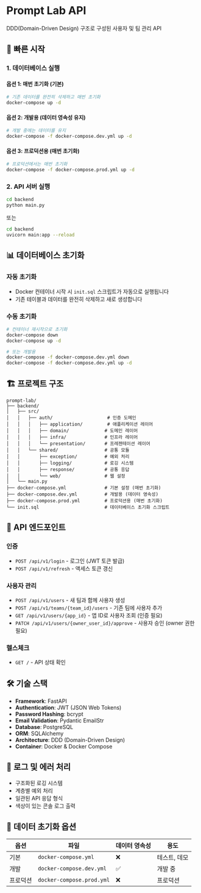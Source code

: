 # Prompt Lab API

DDD(Domain-Driven Design) 구조로 구성된 사용자 및 팀 관리 API

## 🚀 빠른 시작

### 1. 데이터베이스 실행

#### 옵션 1: 매번 초기화 (기본)

```bash
# 기존 데이터를 완전히 삭제하고 매번 초기화
docker-compose up -d
```

#### 옵션 2: 개발용 (데이터 영속성 유지)

```bash
# 개발 중에는 데이터를 유지
docker-compose -f docker-compose.dev.yml up -d
```

#### 옵션 3: 프로덕션용 (매번 초기화)

```bash
# 프로덕션에서는 매번 초기화
docker-compose -f docker-compose.prod.yml up -d
```

### 2. API 서버 실행

```bash
cd backend
python main.py
```

또는

```bash
cd backend
uvicorn main:app --reload
```

## 📊 데이터베이스 초기화

### 자동 초기화

- Docker 컨테이너 시작 시 `init.sql` 스크립트가 자동으로 실행됩니다
- 기존 테이블과 데이터를 완전히 삭제하고 새로 생성합니다

### 수동 초기화

```bash
# 컨테이너 재시작으로 초기화
docker-compose down
docker-compose up -d

# 또는 개발용
docker-compose -f docker-compose.dev.yml down
docker-compose -f docker-compose.dev.yml up -d
```

## 🏗️ 프로젝트 구조

```
prompt-lab/
├── backend/
│   ├── src/
│   │   ├── auth/                    # 인증 도메인
│   │   │   ├── application/         # 애플리케이션 레이어
│   │   │   ├── domain/             # 도메인 레이어
│   │   │   ├── infra/              # 인프라 레이어
│   │   │   └── presentation/       # 프레젠테이션 레이어
│   │   └── shared/                 # 공통 모듈
│   │       ├── exception/          # 예외 처리
│   │       ├── logging/            # 로깅 시스템
│   │       ├── response/           # 공통 응답
│   │       └── web/                # 웹 설정
│   └── main.py
├── docker-compose.yml              # 기본 설정 (매번 초기화)
├── docker-compose.dev.yml          # 개발용 (데이터 영속성)
├── docker-compose.prod.yml         # 프로덕션용 (매번 초기화)
└── init.sql                        # 데이터베이스 초기화 스크립트
```

## 🔧 API 엔드포인트

### 인증

- `POST /api/v1/login` - 로그인 (JWT 토큰 발급)
- `POST /api/v1/refresh` - 액세스 토큰 갱신

### 사용자 관리

- `POST /api/v1/users` - 새 팀과 함께 사용자 생성
- `POST /api/v1/teams/{team_id}/users` - 기존 팀에 사용자 추가
- `GET /api/v1/users/{app_id}` - 앱 ID로 사용자 조회 (인증 필요)
- `PATCH /api/v1/users/{owner_user_id}/approve` - 사용자 승인 (owner 권한 필요)

### 헬스체크

- `GET /` - API 상태 확인

## 🛠️ 기술 스택

- **Framework**: FastAPI
- **Authentication**: JWT (JSON Web Tokens)
- **Password Hashing**: bcrypt
- **Email Validation**: Pydantic EmailStr
- **Database**: PostgreSQL
- **ORM**: SQLAlchemy
- **Architecture**: DDD (Domain-Driven Design)
- **Container**: Docker & Docker Compose

## 📝 로그 및 에러 처리

- 구조화된 로깅 시스템
- 계층별 예외 처리
- 일관된 API 응답 형식
- 색상이 있는 콘솔 로그 출력

## 🔄 데이터 초기화 옵션

| 옵션     | 파일                      | 데이터 영속성 | 용도         |
| -------- | ------------------------- | ------------- | ------------ |
| 기본     | `docker-compose.yml`      | ❌            | 테스트, 데모 |
| 개발     | `docker-compose.dev.yml`  | ✅            | 개발 중      |
| 프로덕션 | `docker-compose.prod.yml` | ❌            | 프로덕션     |
